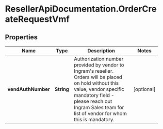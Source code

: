 # ResellerApiDocumentation.OrderCreateRequestVmf

## Properties

Name | Type | Description | Notes
------------ | ------------- | ------------- | -------------
**vendAuthNumber** | **String** | Authorization number provided by vendor to Ingram&#39;s reseller. Orders will be placed on hold without this value, vendor specific mandatory field - please reach out Ingram Sales team for list of vendor for whom this is mandatory. | [optional] 


